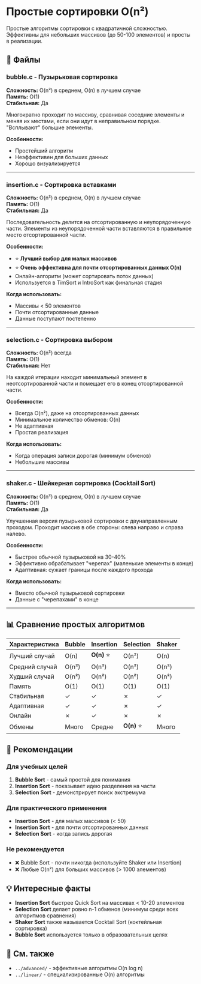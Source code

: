 # Простые сортировки O(n²)

Простые алгоритмы сортировки с квадратичной сложностью. Эффективны для небольших массивов (до 50-100 элементов) и просты в реализации.

## 📁 Файлы

### bubble.c - Пузырьковая сортировка
**Сложность:** O(n²) в среднем, O(n) в лучшем случае  
**Память:** O(1)  
**Стабильная:** Да

Многократно проходит по массиву, сравнивая соседние элементы и меняя их местами, если они идут в неправильном порядке. "Всплывают" большие элементы.

**Особенности:**
- Простейший алгоритм
- Неэффективен для больших данных
- Хорошо визуализируется

---

### insertion.c - Сортировка вставками
**Сложность:** O(n²) в среднем, O(n) в лучшем случае  
**Память:** O(1)  
**Стабильная:** Да

Последовательность делится на отсортированную и неупорядоченную части. Элементы из неупорядоченной части вставляются в правильное место отсортированной части.

**Особенности:**
- ⭐ **Лучший выбор для малых массивов**
- ⭐ **Очень эффективна для почти отсортированных данных O(n)**
- Онлайн-алгоритм (может сортировать поток данных)
- Используется в TimSort и IntroSort как финальная стадия

**Когда использовать:**
- Массивы < 50 элементов
- Почти отсортированные данные
- Данные поступают постепенно

---

### selection.c - Сортировка выбором
**Сложность:** O(n²) всегда  
**Память:** O(1)  
**Стабильная:** Нет

На каждой итерации находит минимальный элемент в неотсортированной части и помещает его в конец отсортированной части.

**Особенности:**
- Всегда O(n²), даже на отсортированных данных
- Минимальное количество обменов: O(n)
- Не адаптивная
- Простая реализация

**Когда использовать:**
- Когда операция записи дорогая (минимум обменов)
- Небольшие массивы

---

### shaker.c - Шейкерная сортировка (Cocktail Sort)
**Сложность:** O(n²) в среднем, O(n) в лучшем случае  
**Память:** O(1)  
**Стабильная:** Да

Улучшенная версия пузырьковой сортировки с двунаправленным проходом. Проходит массив в обе стороны: слева направо и справа налево.

**Особенности:**
- Быстрее обычной пузырьковой на 30-40%
- Эффективно обрабатывает "черепах" (маленькие элементы в конце)
- Адаптивная: сужает границы после каждого прохода

**Когда использовать:**
- Вместо обычной пузырьковой сортировки
- Данные с "черепахами" в конце

---

## 📊 Сравнение простых алгоритмов

| Характеристика | Bubble | Insertion | Selection | Shaker |
|----------------|--------|-----------|-----------|---------|
| Лучший случай | O(n) | **O(n)** ⭐ | O(n²) | O(n) |
| Средний случай | O(n²) | O(n²) | O(n²) | O(n²) |
| Худший случай | O(n²) | O(n²) | O(n²) | O(n²) |
| Память | O(1) | O(1) | O(1) | O(1) |
| Стабильная | ✓ | ✓ | ✗ | ✓ |
| Адаптивная | ✓ | ✓ | ✗ | ✓ |
| Онлайн | ✗ | ✓ | ✗ | ✗ |
| Обмены | Много | Средне | **O(n)** ⭐ | Много |

## 🎯 Рекомендации

### Для учебных целей
1. **Bubble Sort** - самый простой для понимания
2. **Insertion Sort** - показывает идею разделения на части
3. **Selection Sort** - демонстрирует поиск экстремума

### Для практического применения
- **Insertion Sort** - для малых массивов (< 50)
- **Insertion Sort** - для почти отсортированных данных
- **Selection Sort** - когда запись дорогая

### Не рекомендуется
- ❌ Bubble Sort - почти никогда (используйте Shaker или Insertion)
- ❌ Любые O(n²) для больших массивов (> 1000 элементов)

## 💡 Интересные факты

- **Insertion Sort** быстрее Quick Sort на массивах < 10-20 элементов
- **Selection Sort** делает ровно n-1 обменов (минимум среди всех алгоритмов сравнения)
- **Shaker Sort** также называется Cocktail Sort (коктейльная сортировка)
- **Bubble Sort** используется только в образовательных целях

## 🔗 См. также

- `../advanced/` - эффективные алгоритмы O(n log n)
- `../linear/` - специализированные O(n) алгоритмы
